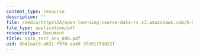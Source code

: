 ```yaml
---
content_type: resource
description: ''
file: /media/https%3A/open-learning-course-data-rc.s3.amazonaws.com/6-542j-laboratory-on-the-physiology-acoustics-and-perception-of-speech-fall-2005/9b42aac9a631f9f0aa493fe917fd022f_spin_test_ans_0db.pdf
file_type: application/pdf
resourcetype: Document
title: spin_test_ans_0db.pdf
uid: 9b42aac9-a631-f9f0-aa49-3fe917fd022f
---
```

